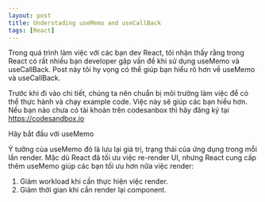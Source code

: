 ```yaml
---
layout: post
title: Understading useMemo and useCallBack
tags: [React]
---
```

Trong quá trình làm việc với các bạn dev React, tôi nhận thấy rằng trong React có rất nhiều bạn developer gặp vấn đề khi sử dụng useMemo và useCallBack. Post này tôi hy vọng có thể giúp bạn hiểu rõ hơn về useMemo và useCallBack.

Trước khi đi vào chi tiết, chúng ta nên chuẩn bị môi trường làm việc để có thể thực hành và chạy example code. Việc này sẽ giúp các bạn hiểu hơn. Nếu bạn nào chưa có tài khoản trên codesanbox thì hãy đăng ký tại https://codesandbox.io

Hãy bắt đầu với useMemo

Ý tưởng của useMemo đó là lưu lại giá trị, trạng thái của ứng dụng trong mỗi lần render. Mặc dù React đã tối ưu việc re-render UI, nhưng React cung cấp thêm useMemo giúp các bạn tối ưu hơn nữa việc render:
 1. Giảm workload khi cần thực hiện việc render.
 2. Giảm thời gian khi cần render lại component.

   


